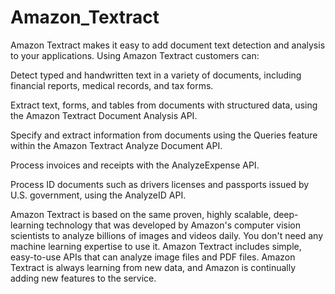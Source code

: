 # Amazon_Textract

Amazon Textract makes it easy to add document text detection and analysis to your applications. Using Amazon Textract customers can:

Detect typed and handwritten text in a variety of documents, including financial reports, medical records, and tax forms.

Extract text, forms, and tables from documents with structured data, using the Amazon Textract Document Analysis API.

Specify and extract information from documents using the Queries feature within the Amazon Textract Analyze Document API.

Process invoices and receipts with the AnalyzeExpense API.

Process ID documents such as drivers licenses and passports issued by U.S. government, using the AnalyzeID API.

Amazon Textract is based on the same proven, highly scalable, deep-learning technology that was developed by Amazon's computer vision scientists to analyze billions of images and videos daily. You don't need any machine learning expertise to use it. Amazon Textract includes simple, easy-to-use APIs that can analyze image files and PDF files. Amazon Textract is always learning from new data, and Amazon is continually adding new features to the service.
